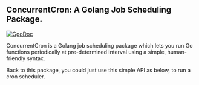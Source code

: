 ## ConcurrentCron: A Golang Job Scheduling Package.

[![GgoDoc](https://godoc.org/github.com/golang/gddo?status.svg)](http://godoc.org/github.com/whutwxn/ConcurrencyCron)

ConcurrentCron is a Golang job scheduling package which lets you run Go functions periodically at pre-determined interval using a simple, human-friendly syntax.

Back to this package, you could just use this simple API as below, to run a cron scheduler.

```go

